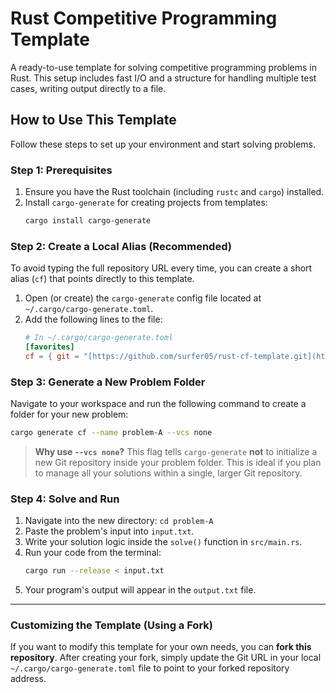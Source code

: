 # Rust Competitive Programming Template

A ready-to-use template for solving competitive programming problems in Rust. This setup includes fast I/O and a structure for handling multiple test cases, writing output directly to a file.

## How to Use This Template

Follow these steps to set up your environment and start solving problems.

### Step 1: Prerequisites

1.  Ensure you have the Rust toolchain (including `rustc` and `cargo`) installed.
2.  Install `cargo-generate` for creating projects from templates:
    ```bash
    cargo install cargo-generate
    ```

### Step 2: Create a Local Alias (Recommended)

To avoid typing the full repository URL every time, you can create a short alias (`cf`) that points directly to this template.

1.  Open (or create) the `cargo-generate` config file located at `~/.cargo/cargo-generate.toml`.
2.  Add the following lines to the file:
    ```toml
    # In ~/.cargo/cargo-generate.toml
    [favorites]
    cf = { git = "[https://github.com/surfer05/rust-cf-template.git](https://github.com/surfer05/rust-cf-template.git)" }
    ```

### Step 3: Generate a New Problem Folder

Navigate to your workspace and run the following command to create a folder for your new problem:

```bash
cargo generate cf --name problem-A --vcs none
```

> **Why use `--vcs none`?** 
> This flag tells `cargo-generate` **not** to initialize a new Git repository inside your problem folder. This is ideal if you plan to manage all your solutions within a single, larger Git repository.

### Step 4: Solve and Run

1.  Navigate into the new directory: `cd problem-A`
2.  Paste the problem's input into `input.txt`.
3.  Write your solution logic inside the `solve()` function in `src/main.rs`.
4.  Run your code from the terminal:
    ```bash
    cargo run --release < input.txt
    ```
5.  Your program's output will appear in the `output.txt` file.

---
### Customizing the Template (Using a Fork)

If you want to modify this template for your own needs, you can **fork this repository**. After creating your fork, simply update the Git URL in your local `~/.cargo/cargo-generate.toml` file to point to your forked repository address.